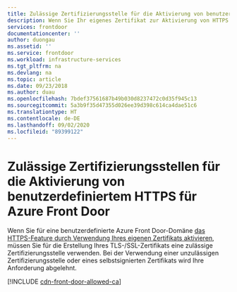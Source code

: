 ```yaml
---
title: Zulässige Zertifizierungsstelle für die Aktivierung von benutzerdefiniertem HTTPS für Azure Front Door
description: Wenn Sie Ihr eigenes Zertifikat zur Aktivierung von HTTPS in einer benutzerdefinierten Domäne verwenden, müssen Sie für die Erstellung eine zulässige Zertifizierungsstelle (CA) verwenden.
services: frontdoor
documentationcenter: ''
author: duongau
ms.assetid: ''
ms.service: frontdoor
ms.workload: infrastructure-services
ms.tgt_pltfrm: na
ms.devlang: na
ms.topic: article
ms.date: 09/23/2018
ms.author: duau
ms.openlocfilehash: 7bdef37561687b49b030d8237472c0d35f945c13
ms.sourcegitcommit: 5a3b9f35d47355d026ee39d398c614ca4dae51c6
ms.translationtype: HT
ms.contentlocale: de-DE
ms.lasthandoff: 09/02/2020
ms.locfileid: "89399122"
---
```

# <a name="allowed-certificate-authorities-for-enabling-custom-https-on-azure-front-door"></a>Zulässige Zertifizierungsstellen für die Aktivierung von benutzerdefiniertem HTTPS für Azure Front Door

Wenn Sie für eine benutzerdefinierte Azure Front Door-Domäne [das HTTPS-Feature durch Verwendung Ihres eigenen Zertifikats aktivieren](front-door-custom-domain-https.md?tabs=option-2-enable-https-with-your-own-certificate), müssen Sie für die Erstellung Ihres TLS-/SSL-Zertifikats eine zulässige Zertifizierungsstelle verwenden. Bei der Verwendung einer unzulässigen Zertifizierungsstelle oder eines selbstsignierten Zertifikats wird Ihre Anforderung abgelehnt.

[!INCLUDE [cdn-front-door-allowed-ca](../../includes/cdn-front-door-allowed-ca.md)]
